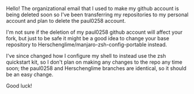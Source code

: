 Hello! The organizational email that I used to make my github account is being deleted soon so 
I've been transferring my repositories to my personal account and plan to delete the paul0258 account.

I'm not sure if the deletion of my paul0258 github account will affect your fork, but just to be safe it might be a good idea to
change your base repository to Herschenglime/manjaro-zsh-config-portable instead.

I've since changed how I configure my shell to instead use the zsh quickstart kit, so I don't plan on making 
any changes to the repo any time soon;
the paul0258 and Herschenglime branches are identical, so it should be an easy change.

Good luck!
